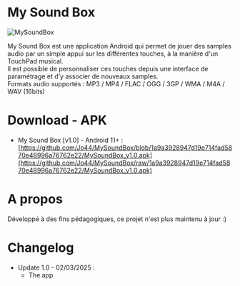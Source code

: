 # My Sound Box

![MySoundBox](https://user-images.githubusercontent.com/38272817/196050760-914549cc-bbc4-47b1-b8fd-299a9e9a69dd.png)

My Sound Box est une application Android qui permet de jouer des samples audio par un simple appui sur les différentes touches, à la manière d'un TouchPad musical.  
Il est possible de personnaliser ces touches depuis une interface de paramétrage et d’y associer de nouveaux samples.  
Formats audio supportés : MP3 / MP4 / FLAC / OGG / 3GP / WMA / M4A / WAV (16bits)  

# Download - APK

* My Sound Box [v1.0] - Android 11+ :  
[https://github.com/Jo44/MySoundBox/blob/1a9a3928947d19e714fad5870e48996a76762e22/MySoundBox_v1.0.apk](https://github.com/Jo44/MySoundBox/raw/1a9a3928947d19e714fad5870e48996a76762e22/MySoundBox_v1.0.apk)

# A propos

Développé à des fins pédagogiques, ce projet n'est plus maintenu à jour :)

# Changelog

* Update 1.0 - 02/03/2025 :  
  * The app
